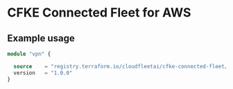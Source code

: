 # CFKE Connected Fleet for AWS

## Example usage

````terraform
module "vpn" {

  source    = "registry.terraform.io/cloudfleetai/cfke-connected-fleet/aws"
  version   = "1.0.0"
}
````

